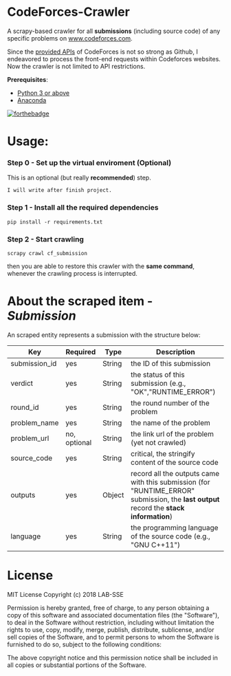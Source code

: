 # CodeForces-Crawler 

A scrapy-based crawler for all **submissions** (including source code) of any specific problems on www.codeforces.com.

Since the [provided APIs](https://codeforces.com/api/help/objects) of CodeForces is not so strong as Github, I endeavored to process the front-end requests within Codeforces websites. Now the crawler is not limited to API restrictions.  

**Prerequisites**:  
- [Python 3 or above](https://www.python.org/)
- [Anaconda](https://www.anaconda.com/)

[![forthebadge](https://forthebadge.com/images/badges/made-with-python.svg)](https://github.com/thanhhff/codeforces-crawler/)

# Usage:
### Step 0 - Set up the virtual enviroment (Optional)
This is an optional (but really **recommended**) step.
```
I will write after finish project.
```

### Step 1 - Install all the required dependencies
```
pip install -r requirements.txt
```

### Step 2 - Start crawling
```
scrapy crawl cf_submission
```
then you are able to restore this crawler with the **same command**, whenever the crawling process is interrupted.


# About the scraped item - *Submission*
An scraped entity represents a submission with the structure below:

| Key           | Required     | Type   | Description                                                                                                                    |
| ------------- | ------------ | ------ | ------------------------------------------------------------------------------------------------------------------------------ |
| submission_id | yes          | String | the ID of this submission                                                                                                      |
| verdict       | yes          | String | the status of this submission (e.g., "OK","RUNTIME_ERROR")                                                                                                  |
| round_id      | yes          | String | the round number of the problem                                                                                                |
| problem_name  | yes          | String | the name of the problem                                                                                                        |
| problem_url   | no, optional | String | the link url of the problem (yet not crawled)                                                                                       |
| source_code   | yes          | String | critical, the stringify content of the source code                                                                             |
| outputs       | yes          | Object | record all the outputs came with this submission (for "RUNTIME_ERROR" submission, the **last output** record the **stack information**) |
| language      | yes          | String | the programming language of the source code (e.g., "GNU C++11")   |
 

# License
MIT License
Copyright (c) 2018 LAB-SSE

Permission is hereby granted, free of charge, to any person obtaining a copy of this software and associated documentation files (the "Software"), to deal in the Software without restriction, including without limitation the rights to use, copy, modify, merge, publish, distribute, sublicense, and/or sell copies of the Software, and to permit persons to whom the Software is furnished to do so, subject to the following conditions:

The above copyright notice and this permission notice shall be included in all copies or substantial portions of the Software.

